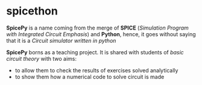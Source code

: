 # spicethon
**SpicePy** is a name coming from the merge of **SPICE** (*Simulation Program with Integrated Circuit Emphasis*) and **Python**, hence, it goes without saying that it is a _Circuit simulator written in python_

**SpicePy** borns as a teaching project. It is shared with students of *basic circuit theory* with two aims:

* to allow them to check the results of exercises solved analytically
* to show them how a numerical code to solve circuit is made

